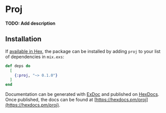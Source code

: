 # Proj

**TODO: Add description**

## Installation

If [available in Hex](https://hex.pm/docs/publish), the package can be installed
by adding `proj` to your list of dependencies in `mix.exs`:

```elixir
def deps do
  [
    {:proj, "~> 0.1.0"}
  ]
end
```

Documentation can be generated with [ExDoc](https://github.com/elixir-lang/ex_doc)
and published on [HexDocs](https://hexdocs.pm). Once published, the docs can
be found at [https://hexdocs.pm/proj](https://hexdocs.pm/proj).

